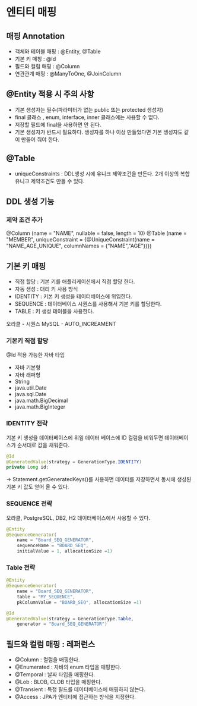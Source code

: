 # 엔티티 매핑 

## 매핑 Annotation 
- 객체와 테이블 매핑 : @Entity, @Table 
- 기본 키 매칭 : @Id
- 필드와 컬럼 매핑 : @Column 
- 연관관계 매핑 : @ManyToOne, @JoinColumn

## @Entity 적용 시 주의 사항 
- 기본 생성자는 필수(파라미터가 없는 public 또는 protected 생성자)
- final 클래스 , enum, interface, inner 클래스에는 사용할 수 없다. 
- 저장할 필드에 final을 사용하면 안 된다. 
- 기본 생성자가 반드시 필요하다. 생성자를 하나 이상 만들었다면 기본 생성자도 같이 만들어 줘야 한다. 

## @Table
- uniqueConstraints : DDL생성 시에 유니크 제약조건을 만든다. 2개 이상의 복합 유니크 제약조건도 만들 수 있다. 

## DDL 생성 기능 
### 제약 조건 추가 
@Column (name = "NAME", nullable = false, length = 10) 
@Table (name = "MEMBER", uniqueConstraint = {@UniqueConstraint(name = "NAME_AGE_UNIQUE", columnNames = {"NAME","AGE"})})

## 기본 키 매핑 
- 직접 할당 : 기본 키를 애플리케이션에서 직접 할당 한다. 
- 자동 생성 : 대리 키 사용 방식 
 - IDENTITY : 키본 키 생성을 테이터베이스에 위임한다. 
 - SEQUENCE : 데이터베이스 시퀀스를 사용해서 기본 키를 할당한다.
 - TABLE : 키 생성 테이블을 사용한다. 

오라클 - 시퀀스 
MySQL - AUTO_INCREAMENT

### 기본키 직접 할당 
@Id 적용 가능한 자바 타입
- 자바 기본형 
- 자바 래퍼형
- String 
- java.util.Date
- java.sql.Date
- java.math.BigDecimal
- java.math.BigInteger

### IDENTITY 전략 
기본 키 생성을 데이터베이스에 위임 
데이터 베이스에 ID 컬럼을 비워두면 데이터베이스가 순서대로 값을 채워준다. 
```java 
@Id
@GeneratedValue(strategy = GenerationType.IDENTITY)
private Long id;
```
-> Statement.getGeneratedKeys()를 사용하면 데이터를 저장하면서 동시에 생성된 기본 키 값도 얻어 올 수 있다. 

### SEQUENCE 전략 
오라클, PostgreSQL, DB2, H2 데이터베이스에서 사용할 수 있다. 

```java
@Entity 
@SequenceGenerator(
	name = "Board_SEQ_GENERATOR",
	sequenceName = "BOARD_SEQ",
	initialValue = 1, allocationSize =1)

```

### Table 전략 
```java
@Entity 
@SequenceGenerator(
	name = "Board_SEQ_GENERATOR",
	table = "MY_SEQUENCE",
	pkColumnValue = "BOARD_SEQ", allocationSize =1)

@Id 
@GeneratedValue(strategy = GenerationType.Table,
	generator = "Board_SEQ_GENERATOR")
```

## 필드와 컬럼 매핑 : 레퍼런스 
- @Column : 컬럼을 매핑한다. 
- @Enumerated : 자바의 enum 타입을 매핑한다. 
- @Temporal : 날짜 타입을 매핑한다. 
- @Lob : BLOB, CLOB 타입을 매핑한다. 
- @Transient : 특정 필드를 데이터베이스에 매핑하지 않는다. 
- @Access : JPA가 엔티티에 접근하는 방식을 지정한다. 







